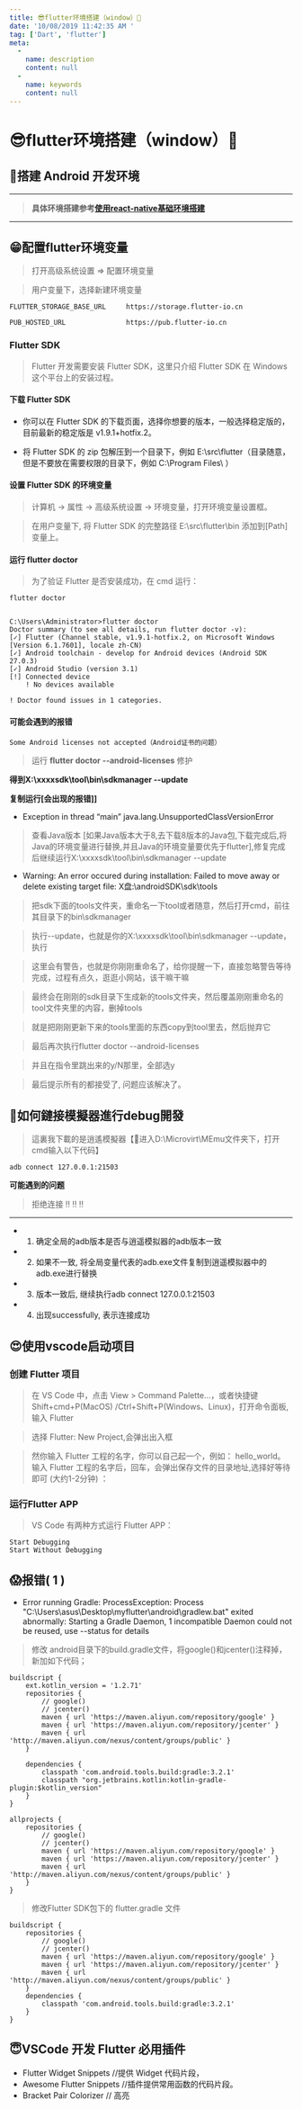 ```yaml
---
title: 😎flutter环境搭建（window）🤔
date: '10/08/2019 11:42:35 AM '
tag: ['Dart', 'flutter']
meta:
  -
    name: description
    content: null
  -
    name: keywords
    content: null
---
```

# 😎flutter环境搭建（window）🤔



## 🤣搭建 Android 开发环境

----------------------------

> **具体环境搭建参考[使用react-native基础环境搭建](http://my.ignorantscholar.cn/2019/05/22/react-native-windows/)**

-----------------------------

## 😁配置flutter环境变量

> 打开高级系统设置 => 配置环境变量

> 用户变量下，选择新建环境变量


    FLUTTER_STORAGE_BASE_URL     https://storage.flutter-io.cn

    PUB_HOSTED_URL               https://pub.flutter-io.cn

### Flutter SDK

> Flutter 开发需要安装 Flutter SDK，这里只介绍 Flutter SDK 在 Windows 这个平台上的安装过程。

#### 下载 Flutter SDK

- 你可以在 Flutter SDK 的下载页面，选择你想要的版本，一般选择稳定版的，目前最新的稳定版是 v1.9.1+hotfix.2。

- 将 Flutter SDK 的 zip 包解压到一个目录下，例如 E:\src\flutter（目录随意，但是不要放在需要权限的目录下，例如 C:\Program Files\ ）

#### 设置 Flutter SDK 的环境变量

> 计算机 -> 属性 -> 高级系统设置 -> 环境变量，打开环境变量设置框。

> 在用户变量下, 将 Flutter SDK 的完整路径 E:\src\flutter\bin 添加到[Path]变量上。

#### 运行 flutter doctor

> 为了验证 Flutter 是否安装成功，在 cmd 运行：

    flutter doctor


    C:\Users\Administrator>flutter doctor
    Doctor summary (to see all details, run flutter doctor -v):
    [✓] Flutter (Channel stable, v1.9.1-hotfix.2, on Microsoft Windows [Version 6.1.7601], locale zh-CN)
    [✓] Android toolchain - develop for Android devices (Android SDK 27.0.3)
    [✓] Android Studio (version 3.1)
    [!] Connected device 
        ! No devices available

    ! Doctor found issues in 1 categories.

#### 可能会遇到的报错

    Some Android licenses not accepted（Android证书的问题）

> 运行 **flutter doctor --android-licenses** 修护

**得到X:\xxxxsdk\tool\bin\sdkmanager --update**

**复制运行[会出现的报错]]**

- Exception in thread “main” java.lang.UnsupportedClassVersionError
> 查看Java版本 [如果Java版本大于8,去下载8版本的Java包,下载完成后,将Java的环境变量进行替换,并且Java的环境变量要优先于flutter],修复完成后继续运行X:\xxxxsdk\tool\bin\sdkmanager --update

- Warning: An error occured during installation: Failed to move away or delete existing target file: X盘:\androidSDK\sdk\tools

> 把sdk下面的tools文件夹，重命名一下tool或者随意，然后打开cmd，前往其目录下的bin\sdkmanager

> 执行--update，也就是你的X:\xxxxsdk\tool\bin\sdkmanager --update，执行

> 这里会有警告，也就是你刚刚重命名了，给你提醒一下，直接忽略警告等待完成，过程有点久，逛逛小网站，该干嘛干嘛

> 最终会在刚刚的sdk目录下生成新的tools文件夹，然后覆盖刚刚重命名的tool文件夹里的内容，删掉tools

> 就是把刚刚更新下来的tools里面的东西copy到tool里去，然后抛弃它

> 最后再次执行flutter doctor --android-licenses

> 并且在指令里跳出来的y/N那里，全部选y

> 最后提示所有的都接受了, 问题应该解决了。


## 🤑如何鏈接模擬器進行debug開發

> 這裏我下載的是逍遙模擬器【👄进入D:\Microvirt\MEmu文件夹下，打开cmd输入以下代码】

    adb connect 127.0.0.1:21503

**可能遇到的问题**

> 拒绝连接 ‼ ‼ ‼

----------------------------------

- 1. 确定全局的adb版本是否与逍遥模拟器的adb版本一致
- 2. 如果不一致, 将全局变量代表的adb.exe文件复制到逍遥模拟器中的adb.exe进行替换
- 3. 版本一致后, 继续执行adb connect 127.0.0.1:21503
- 4. 出现successfully, 表示连接成功


## 😍使用vscode启动项目

### 创建 Flutter 项目

> 在 VS Code 中，点击 View > Command Palette…，或者快捷键 Shift+cmd+P(MacOS) /Ctrl+Shift+P(Windows、Linux)，打开命令面板,输入 Flutter

> 选择 Flutter: New Project,会弹出出入框

> 然你输入 Flutter 工程的名字，你可以自己起一个，例如： hello_world。输入 Flutter 工程的名字后，回车，会弹出保存文件的目录地址,选择好等待即可 (大约1-2分钟) ：

### 运行Flutter APP

> VS Code 有两种方式运行 Flutter APP：

    Start Debugging
    Start Without Debugging


## 😱报错( 1 )

* Error running Gradle:
ProcessException: Process "C:\Users\asus\Desktop\myflutter\android\gradlew.bat" exited abnormally:
Starting a Gradle Daemon, 1 incompatible Daemon could not be reused, use --status for details


> 修改 android目录下的build.gradle文件，将google()和jcenter()注释掉，新加如下代码；

    buildscript {
        ext.kotlin_version = '1.2.71'
        repositories {
            // google()
            // jcenter()
            maven { url 'https://maven.aliyun.com/repository/google' }
            maven { url 'https://maven.aliyun.com/repository/jcenter' }
            maven { url 'http://maven.aliyun.com/nexus/content/groups/public' }
        }

        dependencies {
            classpath 'com.android.tools.build:gradle:3.2.1'
            classpath "org.jetbrains.kotlin:kotlin-gradle-plugin:$kotlin_version"
        }
    }

    allprojects {
        repositories {
            // google()
            // jcenter()
            maven { url 'https://maven.aliyun.com/repository/google' }
            maven { url 'https://maven.aliyun.com/repository/jcenter' }
            maven { url 'http://maven.aliyun.com/nexus/content/groups/public' }
        }
    }

> 修改Flutter SDK包下的 flutter.gradle 文件

    buildscript {
        repositories {
            // google()
            // jcenter()
            maven { url 'https://maven.aliyun.com/repository/google' }
            maven { url 'https://maven.aliyun.com/repository/jcenter' }
            maven { url 'http://maven.aliyun.com/nexus/content/groups/public' }
        }
        dependencies {
            classpath 'com.android.tools.build:gradle:3.2.1'
        }
    }

## 😇VSCode 开发 Flutter 必用插件

- Flutter Widget Snippets       //提供 Widget 代码片段，
- Awesome Flutter Snippets      //插件提供常用函数的代码片段。
- Bracket Pair Colorizer        // 高亮